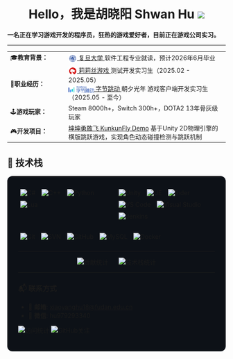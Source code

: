 <h1 align="center"><b>Hello，我是胡晓阳 Shwan Hu </b><img src="https://media.giphy.com/media/hvRJCLFzcasrR4ia7z/giphy.gif" width="35"></h1>

**一名正在学习游戏开发的程序员，狂热的游戏爱好者，目前正在游戏公司实习。**

---

<table>
  <tr>
    <td width="120px" align="left">🎓<b>教育背景：</b></td>
    <td>
      <a href="https://www.fudan.edu.cn/">
        <img src="images/复旦蓝色校徽(白底).png" alt="复旦大学LOGO" width="20" height="20" align="center"/> 复旦大学
      </a>
      软件工程专业就读，预计2026年6月毕业
    </td>
  </tr>
  <tr>
    <td width="120px" align="left">🏢<b>职业经历：</b></td>
    <td>
      <a href="https://www.lilithgames.com/">
        <img src="images/lilithLOGO.png" alt="莉莉丝游戏LOGO" width="20" height="20" align="center"/> 莉莉丝游戏
      </a>
      测试开发实习生（2025.02 - 2025.05）<br>
      <a href="https://www.nvsgames.cn/">
        <img src="images/ByteDance.png" alt="字节跳动" width="59" height="15" align="center"/> 字节跳动
      </a>
      朝夕光年 游戏客户端开发实习生（2025.05 - 至今）
    </td>
  </tr>
  <tr>
    <td width="120px" align="left">🕹️<b>游戏玩家：</b></td>
    <td>Steam 8000h+，Switch 300h+，DOTA2 13年骨灰级玩家</td>
  </tr>
  <tr>
    <td width="120px" align="left">🎮<b>开发项目：</b></td>
    <td>
      <a href="https://github.com/ShawnHu0815/Unity-PJ3-KunkunFly">坤坤勇敢飞 KunkunFly Demo</a>
      基于Unity 2D物理引擎的横版跳跃游戏，实现角色动态碰撞检测与跳跃机制
    </td>
  </tr>

</table>


## 🔧 技术栈

<div style="background-color: #0d1117; padding: 25px; border-radius: 12px; margin: 10px 0;">
  <!-- 编程语言和开发工具 -->
  <div style="display: flex; margin-bottom: 20px;">
    <div style="flex: 1;">
      <img src="https://img.shields.io/badge/C%23-239120?style=for-the-badge&logo=dotnet&logoColor=white" alt="C#" style="margin: 5px;"/>
      <img src="https://img.shields.io/badge/C%2B%2B-00599C?style=for-the-badge&logo=c%2B%2B&logoColor=white" alt="C++" style="margin: 5px;"/>
      <img src="https://img.shields.io/badge/Python-3776AB?style=for-the-badge&logo=python&logoColor=white" alt="Python" style="margin: 5px"/>
      <img src="https://img.shields.io/badge/Lua-2C2D72?style=for-the-badge&logo=lua&logoColor=white" alt="Lua" style="margin: 5px"/>
    </div>
    <div style="flex: 1;">
      <img src="https://img.shields.io/badge/Unity-000000?style=for-the-badge&logo=unity&logoColor=white" alt="Unity" style="margin: 5px"/>
      <img src="https://img.shields.io/badge/Unreal_Engine-472583?style=for-the-badge&logo=unreal-engine&logoColor=white" alt="UE" style="margin: 5px"/>
      <img src="https://img.shields.io/badge/Rider-000000?style=for-the-badge&logo=rider&logoColor=white" alt="Rider" style="margin: 5px"/>
      <img src="https://img.shields.io/badge/VS_Code-007ACC?style=for-the-badge&logo=visual-studio-code&logoColor=white" alt="VS Code" style="margin: 5px"/>
      <img src="https://img.shields.io/badge/Visual_Studio-5C2D91?style=for-the-badge&logo=visual-studio&logoColor=white" alt="Visual Studio" style="margin: 5px;"/>
      <img src="https://img.shields.io/badge/Jenkins-D24929?style=for-the-badge&logo=jenkins&logoColor=white" alt="Jenkins" style="margin: 5px;"/>
    </div>
  </div>
  <!-- 版本控制和数据库 -->
  <div style="display: flex; margin-bottom: 20px;">
    <div style="flex: 1;">
      <img src="https://img.shields.io/badge/Git-F05032?style=for-the-badge&logo=git&logoColor=white" alt="Git" style="margin: 5px"/>
      <img src="https://img.shields.io/badge/SVN-000000?style=for-the-badge&logo=subversion&logoColor=white" alt="SVN" style="margin: 5px"/>
      <img src="https://img.shields.io/badge/GitHub-181717?style=for-the-badge&logo=github&logoColor=white" alt="GitHub" style="margin: 5px"/>
      <img src="https://img.shields.io/badge/MySQL-4479A1?style=for-the-badge&logo=mysql&logoColor=white" alt="MySQL" style="margin: 5px"/>
      <img src="https://img.shields.io/badge/Docker-2496ED?style=for-the-badge&logo=docker&logoColor=white" alt="Docker" style="margin: 5px"/>
    </div>
  </div>

---

<div align="center">
  <img height="170" src="https://github-readme-stats.vercel.app/api?username=shawnhu0815&show_icons=true&theme=dark&locale=en&hide=contribs" alt="贡献统计" style="margin-right: 20px;" />
  <img height="170" src="https://github-readme-stats.vercel.app/api/top-langs?username=shawnhu0815&show_icons=true&theme=dark&locale=en&layout=compact&card_width=320" alt="技术栈统计"/>
</div>

---

### 📬 联系方式
- 📧 **邮箱**: xiaoyanghu18@fudan.edu.cn  
- 📱 **微信**: hu979293340

<p align="left"> 
  <img src="https://komarev.com/ghpvc/?username=shawnhu0815&label=ProfileViews&color=0e75b6&style=flat" alt="访问统计" /> 
  <img src="https://img.shields.io/github/followers/shawnhu0815?label=Follow&style=social" alt="GitHub关注" />
</p>
